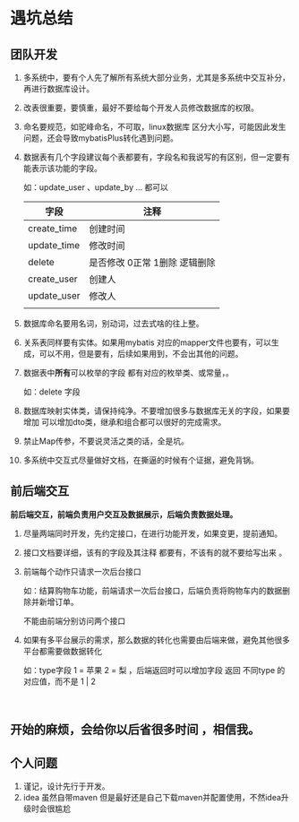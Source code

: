 # 遇坑总结

## 团队开发

1. 多系统中，要有个人先了解所有系统大部分业务，尤其是多系统中交互补分，再进行数据库设计。

2. 改表很重要，要慎重，最好不要给每个开发人员修改数据库的权限。

3. 命名要规范，如驼峰命名，不可取，linux数据库 区分大小写，可能因此发生问题，还会导致mybatisPlus转化遇到问题。

4. 数据表有几个字段建议每个表都要有，字段名和我说写的有区别，但一定要有能表示该功能的字段。

    如：update_user 、update_by ...  都可以

    

    | 字段        | 注释                          |
    | ----------- | ----------------------------- |
    | create_time | 创建时间                      |
    | update_time | 修改时间                      |
    | delete      | 是否修改 0正常 1删除 逻辑删除 |
    | create_user | 创建人                        |
    | update_user | 修改人                        |
    |             |                               |

    

5. 数据库命名要用名词，别动词，过去式啥的往上整。

6. 关系表同样要有实体。如果用mybatis  对应的mapper文件也要有，可以生成，可以不用，但是要有，后续如果用到，不会出其他的问题。

7. 数据表中**所有**可以枚举的字段 都有对应的枚举类、或常量，。

    如：delete   字段 

8. 数据库映射实体类，请保持纯净。不要增加很多与数据库无关的字段，如果要增加 可以增加dto类，继承和组合都可以很好的完成需求。

9. 禁止Map传参，不要说灵活之类的话，全是坑。

10. 多系统中交互式尽量做好文档，在撕逼的时候有个证据，避免背锅。

## 前后端交互

**前后端交互，前端负责用户交互及数据展示，后端负责数据处理。**

1. 尽量两端同时开发，先约定接口，在进行功能开发，如果变更，提前通知。

2. 接口文档要详细，该有的字段及其注释 都要有，不该有的就不要给写出来 。

3. 前端每个动作只请求一次后台接口

    如：结算购物车功能，前端请求一次后台接口，后端负责将购物车内的数据删除并新增订单。

    不能由前端分别访问两个接口

4. 如果有多平台展示的需求，那么数据的转化也需要由后端来做，避免其他很多平台都需要做数据转化

    如：type字段 1 = 苹果  2 = 梨 ，后端返回时可以增加字段  返回 不同type 的对应值，而不是 1 |  2

    



​    

## 开始的麻烦，会给你以后省很多时间 ，相信我。

## 个人问题

1. 谨记，设计先行于开发。
2. idea 虽然自带maven   但是最好还是自己下载maven并配置使用，不然idea升级时会很尴尬

